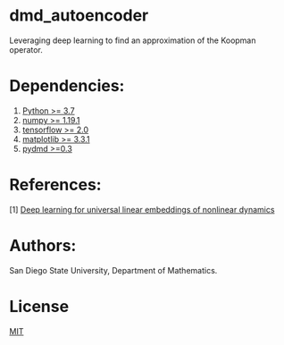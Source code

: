# dmd_autoencoder
Leveraging deep learning to find an approximation of the Koopman operator. 

# Dependencies: 
1. [Python >= 3.7](https://www.python.org/downloads/)
1. [numpy >= 1.19.1](https://numpy.org/install/)
2. [tensorflow >= 2.0](https://www.tensorflow.org/install)
3. [matplotlib >= 3.3.1](https://matplotlib.org/users/installing.html)
4. [pydmd >=0.3](https://pypi.org/project/pydmd/)

# References:
[1] [Deep learning for universal linear embeddings
of nonlinear dynamics](https://arxiv.org/pdf/1712.09707.pdf)

# Authors: 
San Diego State University, Department of Mathematics.

# License
[MIT]((https://choosealicense.com/licenses/mit/))